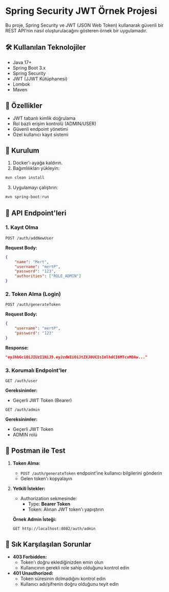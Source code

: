 # Spring Security JWT Örnek Projesi

Bu proje, Spring Security ve JWT (JSON Web Token) kullanarak güvenli bir REST API'nin nasıl oluşturulacağını gösteren örnek bir uygulamadır.

## 🛠 Kullanılan Teknolojiler
- Java 17+
- Spring Boot 3.x
- Spring Security
- JWT (JJWT Kütüphanesi)
- Lombok
- Maven

## 📌 Özellikler
- JWT tabanlı kimlik doğrulama
- Rol bazlı erişim kontrolü (ADMIN/USER)
- Güvenli endpoint yönetimi
- Özel kullanıcı kayıt sistemi

## 🚀 Kurulum
1. Docker'ı ayağa kaldırın.
2. Bağımlılıkları yükleyin:
```bash
mvn clean install
```

3. Uygulamayı çalıştırın:
```bash
mvn spring-boot:run
```

## 🔐 API Endpoint'leri

### 1. Kayıt Olma
```http
POST /auth/addNewUser
```
**Request Body:**
```json
{
    "name": "Mert",
    "username": "mertP",
    "password": "123",
    "authorities": ["ROLE_ADMIN"]
}
```

### 2. Token Alma (Login)
```http
POST /auth/generateToken
```
**Request Body:**
```json
{
    "username": "mertP",
    "password": "123"
}
```
**Response:**
```json
"eyJhbGciOiJIUzI1NiJ9.eyJzdWIiOiJtZXJ0UCIsImlhdCI6MTcxMDAw..."
```

### 3. Korumalı Endpoint'ler
```http
GET /auth/user
```
**Gereksinimler:**
- Geçerli JWT Token (Bearer)

```http
GET /auth/admin
```
**Gereksinimler:**
- Geçerli JWT Token
- ADMIN rolü

## 🧪 Postman ile Test
1. **Token Alma:**
    - `POST /auth/generateToken` endpoint'ine kullanıcı bilgilerini gönderin
    - Gelen token'ı kopyalayın

2. **Yetkili İstekler:**
    - Authorization sekmesinde:
        - Type: **Bearer Token**
        - Token: Alınan JWT token'ı yapıştırın

   **Örnek Admin İsteği:**
   ```http
   GET http://localhost:8082/auth/admin
   ```

## 🚨 Sık Karşılaşılan Sorunlar
- **403 Forbidden:**
    - Token'ı doğru eklediğinizden emin olun
    - Kullanıcının gerekli role sahip olduğunu kontrol edin
- **401 Unauthorized:**
    - Token süresinin dolmadığını kontrol edin
    - Kullanıcı adı/şifrenin doğru olduğunu teyit edin
